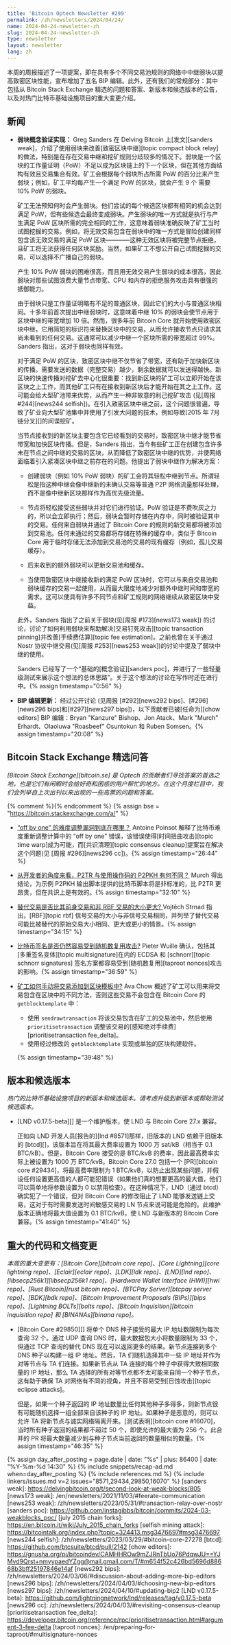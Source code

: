 ```yaml
---
title: 'Bitcoin Optech Newsletter #299'
permalink: /zh/newsletters/2024/04/24/
name: 2024-04-24-newsletter-zh
slug: 2024-04-24-newsletter-zh
type: newsletter
layout: newsletter
lang: zh
---
```

本周的周报描述了一项提案，即在具有多个不同交易池规则的网络中中继弱块以提高致密区块性能，宣布增加了五名 BIP 编辑。此外，还有我们的常规部分：其中包括从 Bitcoin Stack Exchange 精选的问题和答案、新版本和候选版本的公告，以及对热门比特币基础设施项目的重大变更介绍。

## 新闻

- **<!--Weak-blocks-proof--of-concept-implementation-->弱块概念验证实现：** Greg Sanders 在 Delving Bitcoin 上[发文][sanders weak]，介绍了使用弱块来改善[致密区块中继][topic compact block relay]的做法，特别是在存在交易中继和挖矿规则分歧较多的情况下。弱块是一个区块的工作量证明（PoW）不足以成为区块链上的下一个区块，但在其他方面结构有效且交易集合有效。矿工会根据每个弱块所占所需 PoW 的百分比来产生弱块；例如，矿工平均每产生一个满足 PoW 的区块，就会产生 9 个 需要 10% PoW 的弱块。

  矿工无法预知何时会产生弱块。他们尝试的每个候选区块都有相同的机会达到满足 PoW，但有些候选会最终变成弱块。产生弱块的唯一方式就是执行与产生满足 PoW 区块所需的完全相同的工作，这意味着弱块准确反映了矿工当时试图挖掘的交易。例如，将无效交易包含在弱块中的唯一方式是冒险创建同样包含该无效交易的满足 PoW 区块————这种无效区块将被完整节点拒绝，且矿工将无法获得任何区块奖励。当然，如果矿工不想公开自己试图挖掘的交易，可以选择不广播自己的弱块。

  产生 10% PoW 弱块的困难很高，而且用无效交易产生弱块的成本很高，因此弱块对那些试图浪费大量节点带宽、CPU 和内存的拒绝服务攻击具有很强的抵御能力。

  由于弱块只是工作量证明略有不足的普通区块，因此它们的大小与普通区块相同。十多年前首次提出中继弱块时，这意味着中继 10% 的弱块会使节点用于区块中继的带宽增加 10 倍。然而，很多年前 Bitcoin Core 就开始使用致密区块中继，它用简短的标识符来替换区块中的交易，从而允许接收节点只请求其尚未看到的任何交易。这通常可以减少中继一个区块所需的带宽超过 99%。Sanders 指出，这对于弱块也同样有效。 

  对于满足 PoW 的区块，致密区块中继不仅节省了带宽，还有助于加快新区块的传播。需要发送的数据（完整交易）越少，剩余数据就可以发送得越快。新区块的快速传播对挖矿去中心化很重要：找到新区块的矿工可以立即开始在该区块之上工作，而其他矿工只有在接收到新区块后才能开始在其之上工作。这可能会给大型矿池带来优势，从而产生一种非故意的利己挖矿攻击 (见[周报 #244][news244 selfish])。在引入致密区块中继之前，这个问题很普遍，导致了矿业向大型矿池集中并使用了引发大问题的技术，例如导致[2015 年 7月链分叉][]的间谍挖矿。

  当节点接收到的新区块主要包含它已经看到的交易时，致密区块中继才能节省带宽和加快区块传播。但是，Sanders 指出，当今有些矿工正在创建包含许多未在节点之间中继的交易的区块，从而降低了致密区块中继的优势，并使网络面临着引入紧凑区块中继之前存在的问题。他提出了弱块中继作为解决方案：

  - 创建弱块（例如 10% PoW 弱块）的矿工会将其轻松中继到节点。所谓轻松是指这种中继会像中继新的未确认交易等普通 P2P 网络流量那样处理，而不是像中继新区块那样作为高优先级流量。

  - 节点将轻松接受这些弱块并对它们进行验证。PoW 验证是不费吹灰之力的，所以会立即执行；然后，弱块会暂时存储在内存中，同时被验证其中的交易。任何来自弱块并通过了 Bitcoin Core 的规则的新交易都将被添加到交易池。任何未通过的交易都将存储在特殊的缓存中，类似于 Bitcoin Core 用于临时存储无法添加到交易池的交易的现有缓存（例如，孤儿交易缓存）。

  - 后来收到的额外弱块可以更新交易池和缓存。

  - 当使用致密区块中继接收新的满足 PoW 区块时，它可以与来自交易池和弱块缓存的交易一起使用，从而最大限度地减少对额外中继时间和带宽的需求。这可以使具有许多不同节点和矿工规则的网络继续从致密区块中受益。

  此外，Sanders 指出了之前关于弱块(见[周报 #173][news173 weak]) 的讨论，讨论了如何利用弱块来帮助解决[交易钉死攻击][topic transaction pinning]并改善[手续费估算][topic fee estimation]。之前也曾在关于通过 Nostr 协议中继交易(见[周报 #253][news253 weak])的讨论中提及了弱块中继的使用。

  Sanders 已经写了一个“基础的[概念验证][sanders poc]，并进行了一些轻量级测试来展示这个想法的总体思路”。关于这个想法的讨论在写作时还在进行中。{% assign timestamp="0:56" %}

- **<!--BIP-editors-update-->BIP 编辑更新：** 经过公开讨论 (见周报 [#292][news292 bips]、[#296][news296 bips]和[#297][news297 bips])，以下贡献者已被[任命为][chow editors] BIP 编辑：Bryan "Kanzure" Bishop、Jon Atack、Mark "Murch" Erhardt、Olaoluwa "Roasbeef" Osuntokun 和 Ruben Somsen。{% assign timestamp="20:08" %}

## Bitcoin Stack Exchange 精选问答

*[Bitcoin Stack Exchange][bitcoin.se] 是 Optech 的贡献者们寻找答案的首选之地，也是它们有闲暇时会给好奇和困惑的用户帮忙的地方。在这个月度栏目中，我们会列举自上次出刊以来出现的一些高票的问题和答案。*

{% comment %}<!-- https://bitcoin.stackexchange.com/search?tab=votes&q=created%3a1m..%20is%3aa
nswer -->{% endcomment %}
{% assign bse = "https://bitcoin.stackexchange.com/a/" %}

- [“off by one” 的难度调整漏洞到底在哪里？]({{bse}}20597)
  Antoine Poinsot 解释了比特币难度重新调整计算中的 “off by one” 错误，该错误使得[时间扭曲攻击][topic time warp]成为可能，而[共识清理][topic consensus cleanup]提案旨在解决这个问题(见
  [周报 #296][news296 cc])。{% assign timestamp="26:44" %}

- [从开发者的角度来看，P2TR 与使用操作码的 P2PKH 有何不同？]({{bse}}122548)
  Murch 得出结论，为示例 P2PKH 输出脚本提供的比特币脚本将是非标准的，比 P2TR 更昂贵，但在共识上是有效的。{% assign timestamp="32:10" %}

- [替代交易是否比其前身交易和非 RBF 交易的大小更大?   ]({{bse}}122473)
  Vojtěch Strnad 指出，[RBF][topic rbf] 信号交易的大小与非信号交易相同，并列举了替代交易可能比被替代的原始交易大小相同、更大或更小的情景。{% assign timestamp="34:15" %}

- [比特币签名是否仍然容易受到随机数复用攻击?]({{bse}}122621)
  Pieter Wuille 确认，包括其[多重签名变体][topic multisignature]在内的 ECDSA 和 [schnorr][topic schnorr signatures] 签名方案都容易受到[随机数复用][taproot nonces]攻击的影响。{% assign timestamp="36:59" %}

- [矿工如何手动将交易添加到区块模板中?]({{bse}}122725)
  Ava Chow 概述了矿工可以用来将交易包含在区块中的不同方法，否则这些交易不会包含在 Bitcoin Core 的
  `getblocktemplate` 中：

  - 使用 `sendrawtransaction` 将该交易包含在矿工的交易池中，然后使用 `prioritisetransaction` 调整该交易的[感知绝对手续费][prioritisetransaction fee_delta]。
  - 使用经过修改的 `getblocktemplate` 实现或单独的区块构建软件。

  {% assign timestamp="39:48" %}

## 版本和候选版本

*热门的比特币基础设施项目的新版本和候选版本。请考虑升级到新版本或帮助测试候选版本。*

- [LND v0.17.5-beta][] 是一个维护版本，使 LND 与 Bitcoin Core 27.x 兼容。

  正如向 LND 开发人员[报告的][lnd #8571]那样，旧版本的 LND 依赖于旧版本的 [btcd][]，该版本旨在将其最大费率设置为 1000 万 sat/kB（相当于 0.1 BTC/kB）。但是，Bitcoin Core 接受的是 BTC/kvB 的费率，因此最高费率实际上被设置为 1000 万 BTC/kvB。Bitcoin Core 27.0 包括一个 [PR][bitcoin core #29434]，将最高费率限制为 1 BTC/kvB，以防止出现某些问题，并假设任何设置更高值的人都可能犯错误（如果他们真的想要更高的最大值，他们可以简单地将参数设置为 0 以禁用检查）。在这种情况下，LND（通过 btcd）确实犯了一个错误，但对 Bitcoin Core 的修改阻止了 LND 能够发送链上交易，这对于有时需要发送时间敏感交易的 LN 节点来说可能是危险的。此维护版本正确地将最大值设置为 0.1 BTC/kvB，使 LND 与新版本的 Bitcoin Core 兼容。{% assign timestamp="41:40" %}

## 重大的代码和文档变更

_本周的重大变更有：[Bitcoin Core][bitcoin core repo]、[Core Lightning][core lightning repo]、[Eclair][eclair repo]、[LDK][ldk repo]、[LND][lnd repo]、[libsecp256k1][libsecp256k1 repo]、[Hardware Wallet Interface (HWI)][hwi repo]、[Rust Bitcoin][rust bitcoin repo]、[BTCPay Server][btcpay server repo]、[BDK][bdk repo]、[Bitcoin Improvement Proposals (BIPs)][bips repo]、[Lightning BOLTs][bolts repo]、[Bitcoin Inquisition][bitcoin inquisition repo] 和 [BINANAs][binana
repo]。_

- [Bitcoin Core #29850][] 将单个 DNS 种子接受的最大 IP 地址数限制为每次查询 32 个。通过 UDP 查询 DNS 时，最大数据包大小将数量限制为 33 个，但通过 TCP 查询的替代 DNS 现在可以返回更多的结果。新节点连接到多个 DNS 种子以构建一组 IP 地址。然后，TA 们随机选择其中一些 IP 地址并作为对等节点与 TA 们连接。如果新节点从 TA 连接的每个种子中获得大致相同数量的 IP 地址，那么 TA 选择的所有对等节点都不太可能来自同一个种子节点，这有助于确保 TA 对网络有不同的视角，并且不容易受到[日蚀攻击][topic eclipse
  attacks]。

  但是，如果一个种子返回的 IP 地址数量比任何其他种子多得多，则新节点很有可能随机选择一组全部来自该种子的 IP 地址。如果种子是恶意的，则可以允许 TA 将新节点与诚实网络隔离开来。[测试表明][bitcoin core #16070]，当时所有种子返回的结果都不超过 50 个，即使允许的最大值为 256 个。此合并的 PR 将最大数量减少到与种子节点当前返回的数量相似的数量。{% assign timestamp="46:35" %}

{% assign day_after_posting = page.date | date: "%s" | plus: 86400 | date: "%Y-%m-%d 14:30" %}
{% include snippets/recap-ad.md when=day_after_posting %}
{% include references.md %}
{% include linkers/issues.md v=2 issues="8571,29434,29850,16070" %}
[sanders weak]: https://delvingbitcoin.org/t/second-look-at-weak-blocks/805
[news173 weak]: /en/newsletters/2021/11/03/#feerate-communication
[news253 weak]: /zh/newsletters/2023/05/31/#transaction-relay-over-nostr
[sanders poc]: https://github.com/instagibbs/bitcoin/commits/2024-03-weakblocks_poc/
[july 2015 chain forks]: https://en.bitcoin.it/wiki/July_2015_chain_forks
[selfish mining attack]: https://bitcointalk.org/index.php?topic=324413.msg3476697#msg3476697
[news244 selfish]: /zh/newsletters/2023/03/29/#bitcoin-core-27278
[btcd]: https://github.com/btcsuite/btcd/pull/2142
[chow editors]: https://gnusha.org/pi/bitcoindev/CAMHHROw9mZJRnTbUo76PdqwJU==YJMvd9Qrst+nmyypaedYZgg@mail.gmail.com/T/#m654f52c426bd5696d88668b3bff25197846e14af
[news292 bips]: /zh/newsletters/2024/03/06/#discussion-about-adding-more-bip-editors
[news296 bips]: /zh/newsletters/2024/04/03/#choosing-new-bip-editors
[news297 bips]: /zh/newsletters/2024/04/10/#updating-bip2
[LND v0.17.5-beta]: https://github.com/lightningnetwork/lnd/releases/tag/v0.17.5-beta
[news296 cc]: /zh/newsletters/2024/04/03/#revisiting-consensus-cleanup
[prioritisetransaction fee_delta]: https://developer.bitcoin.org/reference/rpc/prioritisetransaction.html#argument-3-fee-delta
[taproot nonces]: /en/preparing-for-taproot/#multisignature-nonces

